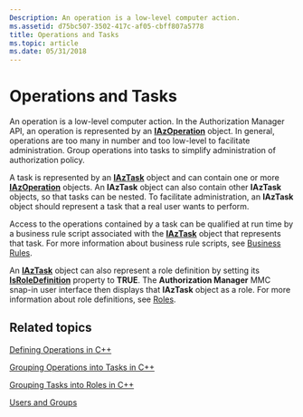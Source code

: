 ```yaml
---
Description: An operation is a low-level computer action.
ms.assetid: d75bc507-3502-417c-af05-cbff807a5778
title: Operations and Tasks
ms.topic: article
ms.date: 05/31/2018
---
```


# Operations and Tasks

An operation is a low-level computer action. In the Authorization Manager API, an operation is represented by an [**IAzOperation**](/windows/desktop/api/Azroles/nn-azroles-iazoperation) object. In general, operations are too many in number and too low-level to facilitate administration. Group operations into tasks to simplify administration of authorization policy.

A task is represented by an [**IAzTask**](/windows/desktop/api/Azroles/nn-azroles-iaztask) object and can contain one or more [**IAzOperation**](/windows/desktop/api/Azroles/nn-azroles-iazoperation) objects. An **IAzTask** object can also contain other **IAzTask** objects, so that tasks can be nested. To facilitate administration, an **IAzTask** object should represent a task that a real user wants to perform.

Access to the operations contained by a task can be qualified at run time by a business rule script associated with the [**IAzTask**](/windows/desktop/api/Azroles/nn-azroles-iaztask) object that represents that task. For more information about business rule scripts, see [Business Rules](business-rules.md).

An [**IAzTask**](/windows/desktop/api/Azroles/nn-azroles-iaztask) object can also represent a role definition by setting its [**IsRoleDefinition**](/windows/desktop/api/Azroles/nf-azroles-iaztask-get_isroledefinition) property to **TRUE**. The **Authorization Manager** MMC snap-in user interface then displays that **IAzTask** object as a role. For more information about role definitions, see [Roles](roles.md).

## Related topics

<dl> <dt>

[Defining Operations in C++](defining-operations-in-c--.md)
</dt> <dt>

[Grouping Operations into Tasks in C++](grouping-operations-into-tasks-in-c--.md)
</dt> <dt>

[Grouping Tasks into Roles in C++](grouping-tasks-into-roles-in-c--.md)
</dt> <dt>

[Users and Groups](users-and-groups.md)
</dt> </dl>

 

 



